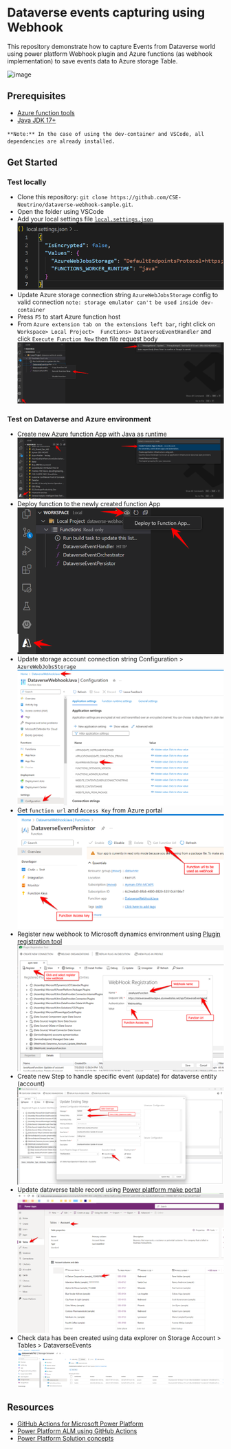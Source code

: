 # Dataverse events capturing using Webhook

This repository demonstrate how to capture Events from Dataverse world using power platform Webhook plugin and Azure functions (as webhook implementation) to save events data to Azure storage Table.

![image](https://github.com/CSE-Neutrino/dataverse-webhook-sample/assets/6573603/fd70ca19-9de6-4dd0-98d6-799276ac65cb)

## Prerequisites

- [Azure function tools](https://learn.microsoft.com/en-us/azure/azure-functions/functions-run-local?tabs=windows%2Cportal%2Cv2%2Cbash&pivots=programming-language-csharp)
- [Java JDK 17+](https://openjdk.org/install/)

`**Note:** In the case of using the dev-container and VSCode, all dependencies are already installed.`

## Get Started

### Test locally

- Clone this repository: `git clone https://github.com/CSE-Neutrino/dataverse-webhook-sample.git`.
- Open the folder using VSCode
- Add your local settings file [`local.settings.json`](local.settings.json)
![local.settings.json](assets/local.settings.png)
- Update Azure storage connection string `AzureWebJobsStorage` config to valid connection `note: storage emulator can't be used inside dev-container`
- Press `F5` to start Azure function host
- From `Azure extension tab on the extensions left bar`, right click on  `Workspace> Local Project>  Functions> DataverseEventHandler` and click `Execute Function Now` then file request body
![run-function](assets/run-function.png)

### Test on Dataverse and Azure environment

- Create new Azure function App with Java as runtime
![create a new function app](assets/create-function-app.png)
- Deploy function to the newly created function App
![deploy to function app](assets/deploy-function-app.png)
- Update storage account connection string Configuration > `AzureWebJobsStorage`
![Update-storage-account-connection](assets/update-sa-connection.png)
- Get `function url` and `Access Key` from Azure portal
![Get function Url and Access keys](assets/function-url.png)
- Register new webhook to Microsoft dynamics environment using [Plugin registration tool](https://learn.microsoft.com/en-us/power-apps/developer/data-platform/download-tools-nuget#download-and-launch-tools-using-power-platform-cli)
![register new webhook](assets/register-webhook-prt.png)
- Create new Step to handle specific event (update) for dataverse entity (account)
![register-webhook-step](assets/register-webhook-step.png)
- Update dataverse table record using [Power platform make portal](https://make.preview.powerapps.com/)
![update-dataverse-table](assets/update-dataverse-table.png)
- Check data has been created using data explorer on Storage Account > Tables > DataverseEvents
![storage-account-data](assets/storage-account-data.png)


## Resources

- [GitHub Actions for Microsoft Power Platform](https://learn.microsoft.com/en-us/power-platform/alm/devops-github-available-actions)
- [Power Platform ALM using GitHub Actions](https://www.linkedin.com/pulse/power-platform-alm-using-github-actions-urs-r%C3%BCegg/)
- [Power Platform Solution concepts](https://learn.microsoft.com/en-us/power-platform/alm/solution-concepts-alm)

